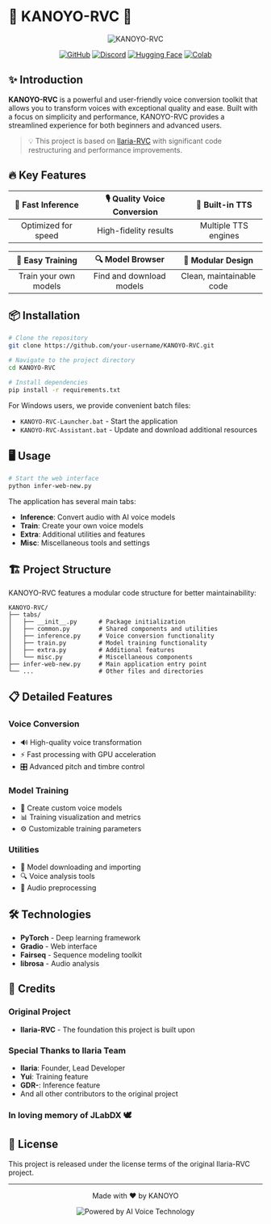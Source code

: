 # 🎵 KANOYO-RVC 🎵

<div align="center">
  
  ![KANOYO-RVC](./docs/kanoyo-rvc-banner.png)

  [![GitHub](https://img.shields.io/badge/GitHub-Source%20Code-181717?style=for-the-badge&logo=github)](https://github.com/KANOYO-RVC/KANOYO-RVC)
  [![Discord](https://img.shields.io/badge/Discord-Join%20Server-7289DA?style=for-the-badge&logo=discord)](https://discord.gg/your-server)
  [![Hugging Face](https://img.shields.io/badge/%F0%9F%A4%97%20Hugging%20Face-Space-ff9ce3?style=for-the-badge)](https://huggingface.co/spaces/your-space)
  [![Colab](https://img.shields.io/badge/Google%20Colab-Run%20Online-F9AB00?style=for-the-badge&logo=googlecolab)](https://colab.research.google.com/your-colab)

</div>

## ✨ Introduction

**KANOYO-RVC** is a powerful and user-friendly voice conversion toolkit that allows you to transform voices with exceptional quality and ease. Built with a focus on simplicity and performance, KANOYO-RVC provides a streamlined experience for both beginners and advanced users.

> 💡 This project is based on [Ilaria-RVC](https://github.com/TheStingerX/Ilaria-RVC-Mainline) with significant code restructuring and performance improvements.

## 🔥 Key Features

<div align="center">
  
| 🚀 Fast Inference | 🎙️ Quality Voice Conversion | 🤖 Built-in TTS |
| :---: | :---: | :---: |
| Optimized for speed | High-fidelity results | Multiple TTS engines |

| 🧠 Easy Training | 🔍 Model Browser | 🔧 Modular Design |
| :---: | :---: | :---: |
| Train your own models | Find and download models | Clean, maintainable code |

</div>

## 📦 Installation

```bash
# Clone the repository
git clone https://github.com/your-username/KANOYO-RVC.git

# Navigate to the project directory
cd KANOYO-RVC

# Install dependencies
pip install -r requirements.txt
```

For Windows users, we provide convenient batch files:
- `KANOYO-RVC-Launcher.bat` - Start the application
- `KANOYO-RVC-Assistant.bat` - Update and download additional resources

## 🖥️ Usage

```bash
# Start the web interface
python infer-web-new.py
```

The application has several main tabs:
- **Inference**: Convert audio with AI voice models
- **Train**: Create your own voice models
- **Extra**: Additional utilities and features
- **Misc**: Miscellaneous tools and settings

## 🏗️ Project Structure

KANOYO-RVC features a modular code structure for better maintainability:

```
KANOYO-RVC/
├── tabs/
│   ├── __init__.py      # Package initialization
│   ├── common.py        # Shared components and utilities
│   ├── inference.py     # Voice conversion functionality
│   ├── train.py         # Model training functionality
│   ├── extra.py         # Additional features
│   └── misc.py          # Miscellaneous components
├── infer-web-new.py     # Main application entry point
└── ...                  # Other files and directories
```

## 📋 Detailed Features

### Voice Conversion
- 🔊 High-quality voice transformation
- ⚡ Fast processing with GPU acceleration
- 🎛️ Advanced pitch and timbre control

### Model Training
- 🎯 Create custom voice models
- 📊 Training visualization and metrics
- ⚙️ Customizable training parameters

### Utilities
- 🔄 Model downloading and importing
- 🔍 Voice analysis tools
- 🎵 Audio preprocessing

## 🛠️ Technologies

- **PyTorch** - Deep learning framework
- **Gradio** - Web interface
- **Fairseq** - Sequence modeling toolkit
- **librosa** - Audio analysis

## 🙏 Credits

### Original Project
- **Ilaria-RVC** - The foundation this project is built upon

### Special Thanks to Ilaria Team
- **Ilaria**: Founder, Lead Developer
- **Yui**: Training feature
- **GDR-**: Inference feature
- And all other contributors to the original project

### In loving memory of JLabDX 🕊️

## 📄 License

This project is released under the license terms of the original Ilaria-RVC project.

---

<div align="center">
  
  Made with ❤️ by KANOYO
  
  <img src="https://img.shields.io/badge/Powered%20by-AI%20Voice%20Technology-9cf?style=for-the-badge" alt="Powered by AI Voice Technology">
  
</div>
